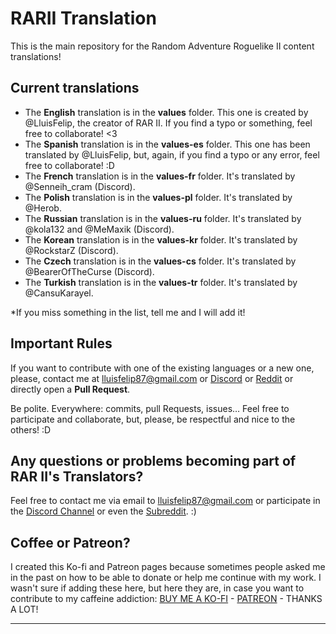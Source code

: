 # RARII Translation

This is the main repository for the Random Adventure Roguelike II content translations!

## Current translations

<ul>
  <li>The <b>English</b> translation is in the <b>values</b> folder. This one is created by @LluisFelip, the creator of RAR II. If you find a typo or something, feel free to collaborate! <3</li>
  <li>The <b>Spanish</b> translation is in the <b>values-es</b> folder. This one has been translated by @LluisFelip, but, again, if you find a typo or any error, feel free to collaborate! :D</li>
  <li>The <b>French</b> translation is in the <b>values-fr</b> folder. It's translated by @Senneih_cram (Discord).</li>
  <li>The <b>Polish</b> translation is in the <b>values-pl</b> folder. It's translated by @Herob.</li>
  <li>The <b>Russian</b> translation is in the <b>values-ru</b> folder. It's translated by @kola132 and @MeMaxik (Discord).</li>
  <li>The <b>Korean</b> translation is in the <b>values-kr</b> folder. It's translated by @RockstarZ (Discord).</li>
  <li>The <b>Czech</b> translation is in the <b>values-cs</b> folder. It's translated by @BearerOfTheCurse (Discord).</li>
  <li>The <b>Turkish</b> translation is in the <b>values-tr</b> folder. It's translated by @CansuKarayel.</li>
</ul>

*If you miss something in the list, tell me and I will add it!


## Important Rules

If you want to contribute with one of the existing languages or a new one, please, contact me at lluisfelip87@gmail.com or [Discord](https://discord.gg/8YMrfgw) or [Reddit](https://www.reddit.com/r/randomadventurerogue/) or directly open a **Pull Request**.

Be polite. Everywhere: commits, pull Requests, issues… Feel free to participate and collaborate, but, please, be respectful and nice to the others! :D 


## Any questions or problems becoming part of RAR II's Translators?

Feel free to contact me via email to lluisfelip87@gmail.com or participate in the [Discord Channel](https://discord.gg/8YMrfgw) or even the [Subreddit](https://www.reddit.com/r/randomadventurerogue/). :)
 


## Coffee or Patreon?
I created this Ko-fi and Patreon pages because sometimes people asked me in the past on how to be able to donate or help me continue with my work. I wasn't sure if adding these here, but here they are, in case you want to contribute to my caffeine addiction: [BUY ME A KO-FI](https://ko-fi.com/archison) - [PATREON](https://patreon.com/archison) - THANKS A LOT!


------------------------------------------------------------------------------------------------------------------------------


